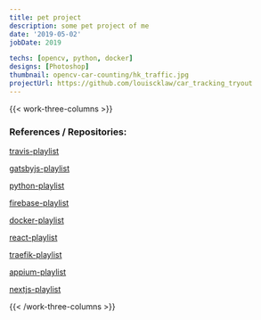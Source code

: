 ```yaml
---
title: pet project
description: some pet project of me
date: '2019-05-02'
jobDate: 2019

techs: [opencv, python, docker]
designs: [Photoshop]
thumbnail: opencv-car-counting/hk_traffic.jpg
projectUrl: https://github.com/louiscklaw/car_tracking_tryout
---
```


{{< work-three-columns >}}

### References / Repositories:

[travis-playlist](https://github.com/louiscklaw/travis-playlist)

[gatsbyjs-playlist](https://github.com/louiscklaw/gatsbyjs-playlist)

[python-playlist](https://github.com/louiscklaw/python-playlist)

[firebase-playlist](https://github.com/louiscklaw/firebase-playlist)

[docker-playlist](https://github.com/louiscklaw/docker-playlist)

[react-playlist](https://github.com/louiscklaw/react-playlist)

[traefik-playlist](https://github.com/louiscklaw/traefik-playlist)

[appium-playlist](https://github.com/louiscklaw/appium-playlist)

[nextjs-playlist](https://github.com/louiscklaw/nextjs-playlist)

{{< /work-three-columns >}}
